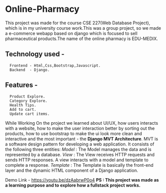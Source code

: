 # Online-Pharmacy
This project was made for the course CSE 227(Web Database Project), which is in my university course work.This was a group project, so we made a e-commerce webapp based on django which is focused to sell pharmaceutical products.The name of the online pharmacy is EDU-MEDIX.

## Technology used -
      Frontend - Html,Css,Bootstrap,Javascript.
      Backend  - Django.
## Features - 
      Product Explore.
      Category Explore.
      Health Tips.
      Add to cart.
      Update cart items.


While Working On the project we learned about UI/UX, how users interacts with a website, how to make the user interaction better by sorting out the products, how to use bootstrap to make the ui look more clean and interactive and the most important -  the **Django MVT Architecture**. MVT is a software design pattern for developing a web application. It consists of the following three entities:
      _Model_ : The Model manages the data and is represented by a database. 
      _View_  : The View receives HTTP requests and sends HTTP responses. A view interacts with a model and template to complete a response.
      _Template_ : The Template is basically the front-end layer and the dynamic HTML component of a Django application.
            
Demo Link - https://youtu.be/dzAabrwP0o4
**PS : This project was made as a learning purpose and to explore how a fullstack project works.**

  
